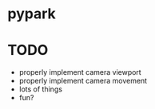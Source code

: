 # pypark

# TODO
- properly implement camera viewport
- properly implement camera movement
- lots of things
- fun?

